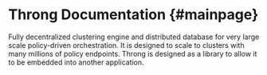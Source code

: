 # Throng Documentation {#mainpage}

Fully decentralized clustering engine and distributed database for
very large scale policy-driven orchestration.  It is designed to scale
to clusters with many millions of policy endpoints.  Throng is
designed as a library to allow it to be embedded into another
application.

